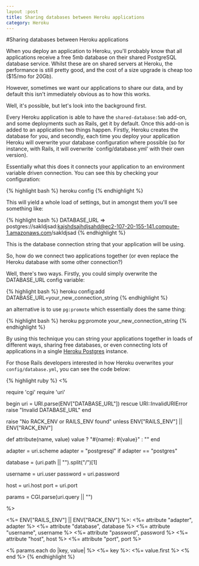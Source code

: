 ```yaml
---
layout :post
title: Sharing databases between Heroku applications
category: Heroku
---
```

#Sharing databases between Heroku applications

When you deploy an application to Heroku, you'll probably know that all
applications receive a free 5mb database on their shared PostgreSQL
database service.  Whilst these are on shared servers at Heroku, the
performance is still pretty good, and the cost of a size upgrade is
cheap too ($15/mo for 20Gb).

However, sometimes we want our applications to share our data, and by
default this isn't immediately obvious as to how this works.

Well, it's possible, but let's look into the background first.

Every Heroku application is able to have the `shared-database:5mb`
add-on, and some deployments such as Rails, get it by default.  Once
this add-on is added to an application two things happen.  Firstly,
Heroku creates the database for you, and secondly, each time you deploy
your application Heroku will overwrite your database configuration where
possible (so for instance, with Rails, it will overwrite
`config/database.yml' with their own version).

Essentially what this does it connects your application to an
environment variable driven connection.  You can see this by checking
your configuration:

{% highlight bash %}
heroku config
{% endhighlight %}

This will yield a whole load of settings, but in amongst them you'll
see something like:

{% highlight bash %}
DATABASE_URL                 => postgres://sakldjsad:kajshdsajhdjsahd@ec2-107-20-155-141.compute-1.amazonaws.com/sakldjsad
{% endhighlight %}

This is the database connection string that your application will be
using.

So, how do we connect two applications together (or even replace the
Heroku database with some other connection?)

Well, there's two ways.  Firstly, you could simply overwrite the
DATABASE_URL config variable:

{% highlight bash %}
heroku config:add DATABASE_URL=your_new_connection_string
{% endhighlight %}

an alternative is to use `pg:promote` which essentially does the same
thing:

{% highlight bash %}
heroku pg:promote your_new_connection_string
{% endhighlight %}

By using this technique you can string your applications together in
loads of different ways, sharing free databases, or even connecting lots
of applications in a single [Heroku Postgres](http://postgres.heroku.com/) instance.

For those Rails developers interested in how Heroku overwrites your
`config/database.yml`, you can see the code below:

{% highlight ruby %}
<%

require 'cgi'
require 'uri'

begin
  uri = URI.parse(ENV["DATABASE_URL"])
rescue URI::InvalidURIError
  raise "Invalid DATABASE_URL"
end

raise "No RACK_ENV or RAILS_ENV found" unless ENV["RAILS_ENV"] || ENV["RACK_ENV"]

def attribute(name, value)
  value ? "#{name}: #{value}" : ""
end

adapter = uri.scheme
adapter = "postgresql" if adapter == "postgres"

database = (uri.path || "").split("/")[1]

username = uri.user
password = uri.password

host = uri.host
port = uri.port

params = CGI.parse(uri.query || "")

%>

<%= ENV["RAILS_ENV"] || ENV["RACK_ENV"] %>:
  <%= attribute "adapter",  adapter %>
  <%= attribute "database", database %>
  <%= attribute "username", username %>
  <%= attribute "password", password %>
  <%= attribute "host",     host %>
  <%= attribute "port",     port %>

<% params.each do |key, value| %>
  <%= key %>: <%= value.first %>
<% end %>
{% endhighlight %}
